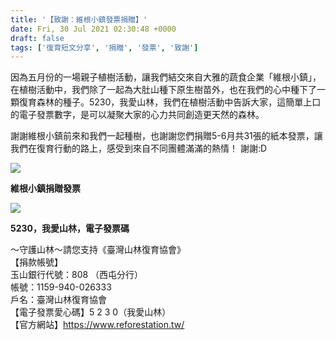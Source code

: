 ```yaml
---
title: '【致謝：維根小鎮發票捐贈】'
date: Fri, 30 Jul 2021 02:30:48 +0000
draft: false
tags: ['復育短文分享', '捐贈', '發票', '致謝']
---
```


因為五月份的一場親子植樹活動，讓我們結交來自大雅的蔬食企業「維根小鎮」，在植樹活動中，我們除了一起為大肚山種下原生樹苗外，也在我們的心中種下了一顆復育森林的種子。5230，我愛山林，我們在植樹活動中告訴大家，這簡單上口的電子發票數字，是可以凝聚大家的心力共同創造更天然的森林。

謝謝維根小鎮前來和我們一起種樹，也謝謝您們捐贈5-6月共31張的紙本發票，讓我們在復育行動的路上，感受到來自不同團體滿滿的熱情！ 謝謝:D

![](https://www.reforestation.tw/wp-content/uploads/2021/07/S__31875075.jpg)

**維根小鎮捐贈發票**

![](https://www.reforestation.tw/wp-content/uploads/2021/07/5230發票圖-1.jpg)

**5230，我愛山林，電子發票碼**

～守護山林～請您支持《臺灣山林復育協會》  
【捐款帳號】  
玉山銀行代號：808 （西屯分行）  
帳號：1159-940-026333  
戶名：臺灣山林復育協會  
【電子發票愛心碼】5 2 3 0（我愛山林）  
【官方網站】https://www.reforestation.tw/